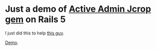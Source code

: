 # Just a demo of [Active Admin Jcrop gem](https://github.com/Ricardonacif/active_admin_jcrop) on Rails 5

I just did this to help [this guy](https://github.com/Ricardonacif/active_admin_jcrop/issues/19).

[Demo](https://youtu.be/zlnbAivTqDM).